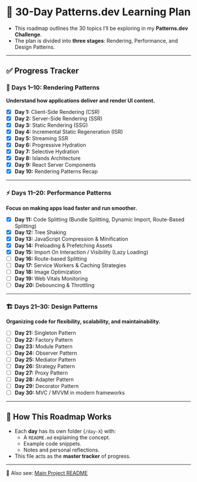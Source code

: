 # 📅 30-Day Patterns.dev Learning Plan

- This roadmap outlines the 30 topics I’ll be exploring in my **Patterns.dev Challenge**.  
- The plan is divided into **three stages**: Rendering, Performance, and Design Patterns.  

---

## ✅ Progress Tracker

### 🎨 Days 1–10: Rendering Patterns  
**Understand how applications deliver and render UI content.**  

- [x] **Day 1:** Client-Side Rendering (CSR)  
- [x] **Day 2:** Server-Side Rendering (SSR)  
- [x] **Day 3:** Static Rendering (SSG)  
- [x] **Day 4:** Incremental Static Regeneration (ISR)  
- [x] **Day 5:** Streaming SSR  
- [x] **Day 6:** Progressive Hydration  
- [x] **Day 7:** Selective Hydration  
- [x] **Day 8:** Islands Architecture  
- [x] **Day 9:** React Server Components  
- [x] **Day 10:** Rendering Patterns Recap

---

### ⚡️ Days 11–20: Performance Patterns  
**Focus on making apps load faster and run smoother.**  

- [x] **Day 11:** Code Splitting (Bundle Splitting, Dynamic Import, Route-Based Splitting)   
- [x] **Day 12:** Tree Shaking  
- [x] **Day 13:** JavaScript Compression & Minification
- [x] **Day 14:** Preloading & Prefetching Assets  
- [x] **Day 15:** Import On Interaction / Visibility (Lazy Loading)  
- [ ] **Day 16:** Route-based Splitting  
- [ ] **Day 17:** Service Workers & Caching Strategies  
- [ ] **Day 18:** Image Optimization  
- [ ] **Day 19:** Web Vitals Monitoring  
- [ ] **Day 20:** Debouncing & Throttling  

---

### 🏗️ Days 21–30: Design Patterns  
**Organizing code for flexibility, scalability, and maintainability.** 

- [ ] **Day 21:** Singleton Pattern  
- [ ] **Day 22:** Factory Pattern  
- [ ] **Day 23:** Module Pattern  
- [ ] **Day 24:** Observer Pattern  
- [ ] **Day 25:** Mediator Pattern  
- [ ] **Day 26:** Strategy Pattern  
- [ ] **Day 27:** Proxy Pattern  
- [ ] **Day 28:** Adapter Pattern  
- [ ] **Day 29:** Decorator Pattern  
- [ ] **Day 30:** MVC / MVVM in modern frameworks  

---

## 📖 How This Roadmap Works
- Each **day** has its own folder (`/day-X`) with:
  - A `README.md` explaining the concept.  
  - Example code snippets.  
  - Notes and personal reflections.  
- This file acts as the **master tracker** of progress.  

---

🔗 Also see: [Main Project README](README.md)  